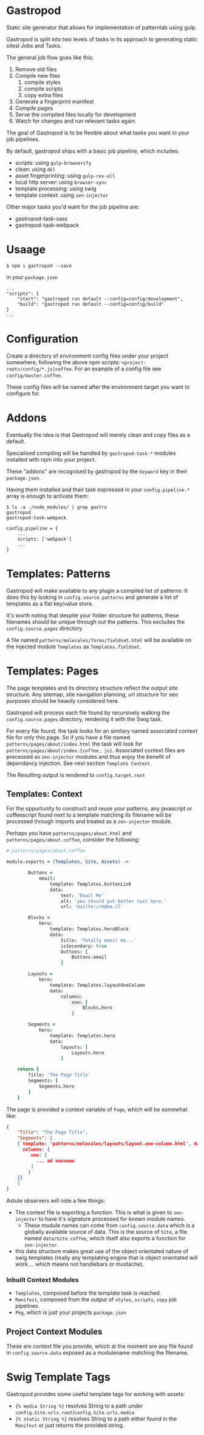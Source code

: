 # Gastropod

Static site generator that allows for implementation of patternlab using gulp.

Gastropod is split into two levels of tasks in its approach to generating static sitesl Jobs and Tasks.

The general job flow goes like this:

1. Remove old files
2. Compile new files
    1. compile styles
    2. compile scripts
    3. copy extra files
3. Generate a fingerprint manifest
4. Compile pages
5. Serve the compiled files locally for development
6. Watch for changes and run relevant tasks again.


The goal of Gastropod is to be flexible about what tasks you want in your job pipelines.

By default, gastropod ships with a basic job pipeline, which includes:

- scripts: using `gulp-browserify`
- clean: using `del`
- asset fingerprinting: using `gulp-rev-all`
- local http server: using `browser-sync`
- template processing: using swig
- template context: using `zen-injector`


Other major tasks you'd want for the job pipeline are:

- gastropod-task-sass
- gastropod-task-webpack


# Usaage

```
$ npm i gastropod --save
```

in your `package.json`

```
...
"scripts": {
    "start": "gastropod run default --config=config/development",
    "build": "gastropod run default --config=config/build"
}
...
```

# Configuration

Create a directory of environment config files under your project somewhere, following the above npm scripts: `<project-root>/config/*.js|coffee`. For an example of a config file see `config/master.coffee`.

These config files will be named after the environment target you want to configure for.

# Addons

Eventually the idea is that Gastropod will merely clean and copy files as a default.

Specialised compiling will be handled by `gastropod-task-*` modules installed with npm into your project.

These "addons" are recognised by gastropod by the `keyword` key in their `package.json`.

Having them installed and thair task expressed in your `config.pipeline.*` array is enough to activate them:

```
$ ls -a ./node_modules/ | grep gastro
gastropod
gastropod-task-webpack
```

```
config.pipeline = {
    ...
    scripts: ['webpack']
    ...
}
```

# Templates: Patterns

Gastropod will make available to any plugin a compiled list of patterns:
It does this by looking in `config.source.patterns` and generate a list of templates as a flat key/value store.

It's worth noting that despite your folder structure for patterns, these filenames should
be unique through out the patterns. This excludes the `config.source.pages` directory.

A file named `patterns/molecules/forms/fieldset.html` will be available on the injected
module `Templates` as `Templates.fieldset`.

# Templates: Pages

The page templates and its directory structure reflect the output site structure. Any sitemap, site
navigation planning, url structure for seo purposes should be heavily considered here.

Gastropod will process each file found by recursively walking the `config.source.pages` directory,
rendering it with the Swig task.

For every file found, the task looks for an similary named associated context file for only this page.
So if you have a file named `patterns/pages/about/index.html` the task will look for
`patterns/pages/about/index.{coffee, js}`. Associated context files are processed as `zen-injector`
modules and thus enjoy the benefit of dependancy injection. See next section `Template Context`.

The Resulting output is rendered to `config.target.root`

## Templates: Context

For the oppurtunity to construct and reuse your patterns, any javascript or coffeescript found next to a template
matching its filename will be processed through imports and treated as a `zen-injector` module.

Perhaps you have `patterns/pages/about.html` and `patterns/pages/about.coffee`, consider the following:

```coffee
# patterns/pages/about.coffee

module.exports = (Templates, Site, Assets) ->

		Buttons =
			email:
				template: Templates.buttonLink
				data:
					text: 'Email Me'
					alt: 'you should put better text here.'
					url: 'mailto://e@ma.il'

		Blocks =
			hero:
				template: Templates.heroBlock
				data:
					title: 'Totally email me...'
					isSecondary: true
					buttons: [
						Buttons.email
					]

		Layouts =
			hero:
				template: Templates.layoutOneColumn
				data:
					columns:
						one: [
							Blocks.hero
						]

		Segments =
			hero:
				template: Templates.hero
				data:
					layouts: [
						Layouts.hero
					]

    return {
    	Title: 'The Page Title'
    	Segments: [
    		Segments.hero
    	]
    }
```

The page is provided a context variable of `Page`, which will be somewhat like:

```json
{
	"Title": "The Page Title",
	"Segments": [
    { template: 'patterns/molecules/layouts/layout.one-column.html', data: {
      columns: {
         one: [
           ... ad nauseum
         ]
    	}
    }}
	]
}
```

Astute observers will note a few things:
- The context file is exporting a function. This is what is given to `zen-injector` to have it's signature processed for known module names.
	- These module names can come from `config.source.data` which is a globally available source of data. This is the source of `Site`, a file named
	`data/Site.coffee`, which itself also exports a function for `zen-injector`.
- this data structure makes great use of the object orientated nature of swig templates (really any templating engine that is object orientated will work.... which means not handlebars or mustache).

### Inbuilt Context Modules

- `Templates`, composed before the template task is reached.
- `Manifest`, composed from the output of `styles`, `scripts`, `copy` job pipelines.
- `Pkg`, which is just your projects `package.json`

## Project Context Modules

These are context file you provide, which at the moment are any file found in `config.source.data` exposed as a modulename matching the filename.

# Swig Template Tags

Gastropod provides some useful template tags for working with assets:

- `{% media String %}` resolves String to a path under `config.Site.urls.root`/`config.Site.urls.media`
- `{% static String %}` resolves String to a path either found in the `Manifest` or just returns the provided string.